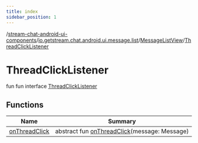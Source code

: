 ```yaml
---
title: index
sidebar_position: 1
---
```

/[stream-chat-android-ui-components](../../../index.md)/[io.getstream.chat.android.ui.message.list](../../index.md)/[MessageListView](../index.md)/[ThreadClickListener](index.md)  
  
  
  
# ThreadClickListener  
fun fun interface [ThreadClickListener](index.md)  
  
## Functions  
  
|  Name |  Summary | 
|---|---|
| <a name="io.getstream.chat.android.ui.message.list/MessageListView.ThreadClickListener/onThreadClick/#io.getstream.chat.android.client.models.Message/PointingToDeclaration/"></a>[onThreadClick](onThreadClick.md)| <a name="io.getstream.chat.android.ui.message.list/MessageListView.ThreadClickListener/onThreadClick/#io.getstream.chat.android.client.models.Message/PointingToDeclaration/"></a>abstract fun [onThreadClick](onThreadClick.md)(message: Message)|


